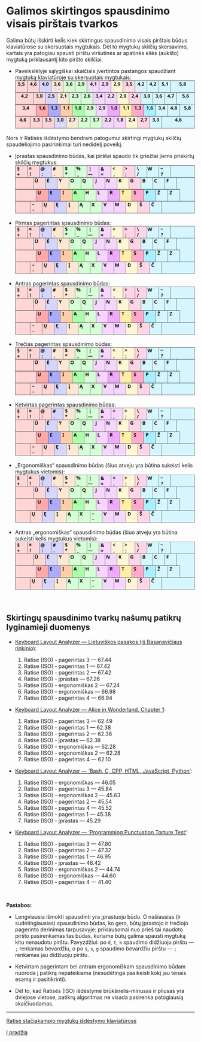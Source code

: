 # Galimos skirtingos spausdinimo visais pirštais tvarkos

Galima būtų išskirti keli̇̀s kiek skirtingus spausdinimo visais pirštais būdus klaviatūrose su skersuotais mygtukais. Dėl to mygtukų skilčių skersavimo, kartais yra patogiau spausti pirštu viršutinės ar apatinės eilės (aukšto) mygtuką priklausantį kito piršto skilčiai.

+ Paveikslėlyje sąlygiškai skaičiais įvertintos pastangos spaudžiant mygtuką klaviatūroje su skersuotais mygtukais:
![Mygtukų spaudimo skersuotų mygtukų klaviatūroje](images/skersuotu-iso-ansi-mygtuku-pastangos.svg)

Nors ir Ratisės išdėstymo bendram patogumui skirtingi mygtukų skilčių spaudeliojimo pasirinkimai turi nedidelį poveikį.

+ Įprastas spausdinimo būdas, kai pirštai spaudo tik griežtai jiems priskirtų skilčių mygtukus:
![Įprastas spausdinimo visais pirštais būdas skersuotų mygtukų klaviatūroje](images/ratise-spausdinimo-tvarka-iprasta.svg)

+ Pirmas pagerintas spausdinimo būdas:
![Pirmas pagerintas spausdinimo visais pirštais būdas skersuotų mygtukų klaviatūroje](images/ratise-spausdinimo-tvarka-p1.svg)

+ Antras pagerintas spausdinimo būdas:
![Antras pagerintas spausdinimo visais pirštais būdas skersuotų mygtukų klaviatūroje](images/ratise-spausdinimo-tvarka-p2.svg)

+ Trečias pagerintas spausdinimo būdas:
![Trečias pagerintas spausdinimo visais pirštais būdas skersuotų mygtukų klaviatūroje](images/ratise-spausdinimo-tvarka-p3.svg)

+ Ketvirtas pagerintas spausdinimo būdas:
![Ketvirtas pagerintas spausdinimo visais pirštais būdas skersuotų mygtukų klaviatūroje](images/ratise-spausdinimo-tvarka-p4.svg)

+ „Ergonomiškas“ spausdinimo būdas (šiuo atveju yra būtina sukeisti kelis mygtukus vietomis):
![Ergonomiškas spausdinimo visais pirštais būdas skersuotų mygtukų klaviatūroje](images/ratise-spausdinimo-tvarka-ergo.svg)

+ Antras „ergonomiškas“ spausdinimo būdas (šiuo atveju yra būtina sukeisti kelis mygtukus vietomis):
![Antras ergonomiškas spausdinimo visais pirštais būdas skersuotų mygtukų klaviatūroje](images/ratise-spausdinimo-tvarka-ergo2.svg)

<br>

## Skirtingų spausdinimo tvarkų našumų patikrų lyginamieji duomenys

+ [Keyboard Layout Analyzer — Lietuviškos pasakos (iš Basanavičiaus rinkinio)](http://patorjk.com/keyboard-layout-analyzer/#/load/KQTKhs5V):

   1. Ratise (ISO) - pagerintas 3 — 67.44
   2. Ratise (ISO) - pagerintas 1 — 67.42
   3. Ratise (ISO) - pagerintas 2 — 67.42
   4. Ratise (ISO) - įprastas — 67.26
   5. Ratise (ISO) - ergonomiškas 2 — 67.24
   6. Ratise (ISO) - ergonomiškas — 66.98
   7. Ratise (ISO) - pagerintas 4 — 66.94

+ [Keyboard Layout Analyzer — Alice in Wonderland, Chapter 1](http://patorjk.com/keyboard-layout-analyzer/#/load/THSFcdDz):

   1. Ratise (ISO) - pagerintas 3 — 62.49
   2. Ratise (ISO) - pagerintas 1 — 62.38
   3. Ratise (ISO) - pagerintas 2 — 62.38
   4. Ratise (ISO) - įprastas — 62.38
   5. Ratise (ISO) - ergonomiškas — 62.28
   6. Ratise (ISO) - ergonomiškas 2 — 62.28
   7. Ratise (ISO) - pagerintas 4 — 62.10

+ [Keyboard Layout Analyzer — ‘Bash, C, CPP, HTML, JavaScript, Python’](http://patorjk.com/keyboard-layout-analyzer/#/load/Nt46GlH3):

   1. Ratise (ISO) - ergonomiškas — 46.05
   2. Ratise (ISO) - pagerintas 3 — 45.84
   3. Ratise (ISO) - ergonomiškas 2 — 45.63
   4. Ratise (ISO) - pagerintas 2 — 45.54
   5. Ratise (ISO) - pagerintas 4 — 45.52
   6. Ratise (ISO) - pagerintas 1 — 45.38
   7. Ratise (ISO) - įprastas — 45.29

+ [Keyboard Layout Analyzer — ‘Programming Punctuation Torture Test’](http://patorjk.com/keyboard-layout-analyzer/#/load/1hHNb7kL):

   1. Ratise (ISO) - pagerintas 3 — 47.80
   2. Ratise (ISO) - pagerintas 2 — 47.32
   3. Ratise (ISO) - pagerintas 1 — 46.95
   4. Ratise (ISO) - įprastas — 46.42
   5. Ratise (ISO) - ergonomiškas 2 — 44.74
   6. Ratise (ISO) - ergonomiškas — 44.60
   7. Ratise (ISO) - pagerintas 4 — 41.40

<br>

__Pastabos:__

+ Lengviausia išmokti spausdinti yra įprastuoju būdu. O našiausias (ir sudėtingiausias) spausdinimo būdas, ko gero, būtų įprastojo ir trečiojo pagerinto derinimas tarpusavyje: priklausomai nuo prieš tai naudoto piršto pasirenkamas tas būdas, kuriame būtų galima spausti mygtuką kitu nenaudotu pirštu. Pavyzdžiui: po ```d```, ```t```, ```k``` spaudimo didžiuoju pirštu — ```;``` renkamas bevardžiu, o po ```š```, ```s```, ```g``` spaudimo bevardžiu pirštu — ```;``` renkamas jau didžiuoju pirštu.

+ Ketvirtam pagerintam bei antram ergonomiškam spausdinimo būdam nuoroda į patikrą nepateikiama (nesudėtinga pasikeisti kokį jau tenais esamą ir pasitikrinti).

+ Dėl to, kad Ratisės (ISO) išdėstyme brūkšnelis-minusas ir pliusas yra dviejose vietose, patikrų algoritmas ne visada pasirenka patogiausią skaičiuodamas.

-----------------------------------------

[Ratisė stačiakampio mygtukų išdėstymo klaviatūrose](ratise-staciakampese-klaviaturose.md)

[Į pradžią](../README.md)

